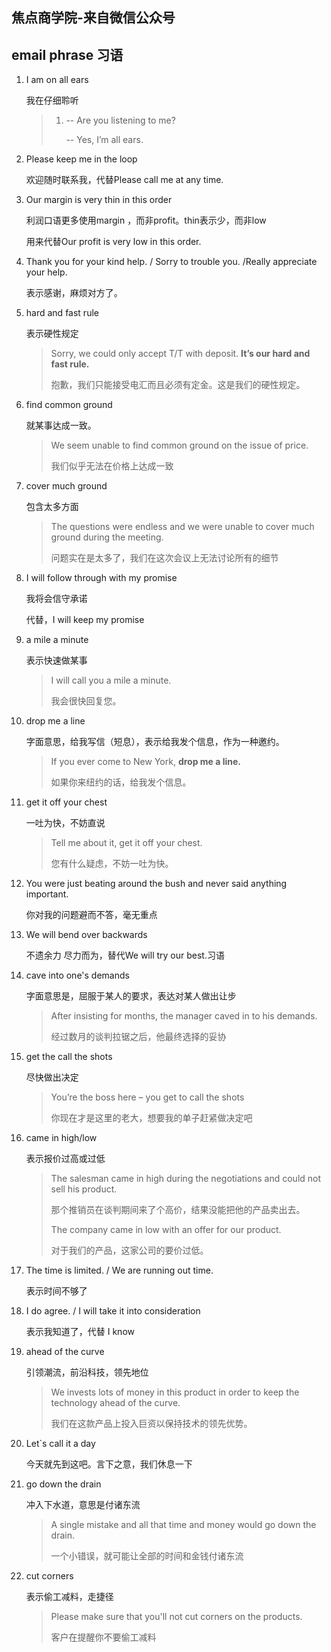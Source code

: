 ## 焦点商学院-来自微信公众号

## email phrase 习语

1. I am on all ears

   我在仔细聆听

   > 1. -- Are you listening to me?
   >
   >    -- Yes, I’m all ears.

2. Please keep me in the loop

   欢迎随时联系我，代替Please call me at any time.

3. Our margin is very thin in this order

   利润口语更多使用margin ，而非profit。thin表示少，而非low

   用来代替Our profit is very low in this order.

4. Thank you for your kind help. / Sorry to trouble you. /Really appreciate your help.

   表示感谢，麻烦对方了。

5. hard and fast rule

   表示硬性规定

   > Sorry, we could only accept T/T with deposit. **It’s our hard and fast rule.**
   >
   > 抱歉，我们只能接受电汇而且必须有定金。这是我们的硬性规定。

6. find common ground

   就某事达成一致。

   > We seem unable to find common ground on the issue of price. 
   >
   > 我们似乎无法在价格上达成一致

7. cover much ground

   包含太多方面

   > The questions were endless and we were unable to cover much ground during the meeting.
   >
   > 问题实在是太多了，我们在这次会议上无法讨论所有的细节

8. I will follow through with my promise

   我将会信守承诺

   代替，I will keep my promise

9. a mile a minute 

   表示快速做某事

   >I will call you a mile a minute.
   >
   >我会很快回复您。

10. drop me a line

    字面意思，给我写信（短息），表示给我发个信息，作为一种邀约。

    > If you ever come to New York, **drop me a line.**
    >
    > 如果你来纽约的话，给我发个信息。

11. get it off your chest

    一吐为快，不妨直说

    > Tell me about it, get it off your chest.
    >
    > 您有什么疑虑，不妨一吐为快。

12. You were just beating around the bush and never said anything important. 

    你对我的问题避而不答，毫无重点

13. We will bend over backwards

    不遗余力 尽力而为，替代We will try our best.习语

14. cave into one's demands

    字面意思是，屈服于某人的要求，表达对某人做出让步

    > After insisting for months, the manager caved in to his demands.
    >
    > 经过数月的谈判拉锯之后，他最终选择的妥协

15. get the call the shots

    尽快做出决定

    > You’re the boss here – you get to call the shots
    >
    > 你现在才是这里的老大，想要我的单子赶紧做决定吧

16. came in high/low

    表示报价过高或过低

    > The salesman came in high during the negotiations and could not sell his product. 
    >
    > 那个推销员在谈判期间来了个高价，结果没能把他的产品卖出去。
    >
    >  
    >
    > The company came in low with an offer for our product.
    >
    > 对于我们的产品，这家公司的要价过低。

17. The time is limited. / We are running out time.

    表示时间不够了

18. I do agree. / I will take it into consideration

    表示我知道了，代替 I know

19. ahead of the curve

    引领潮流，前沿科技，领先地位

    > We invests lots of money in this product in order to keep the technology ahead of the curve.
    >
    > 我们在这款产品上投入巨资以保持技术的领先优势。

20. Let`s call it  a day

    今天就先到这吧。言下之意，我们休息一下

21. go down the drain

    冲入下水道，意思是付诸东流

    > A single mistake and all that time and money would go down the drain.
    >
    > 一个小错误，就可能让全部的时间和金钱付诸东流

22. cut corners

    表示偷工减料，走捷径

    > Please make sure that you'll not cut corners on the products.
    >
    > 客户在提醒你不要偷工减料

    

    

    

    

    

    

    

    

    

    


